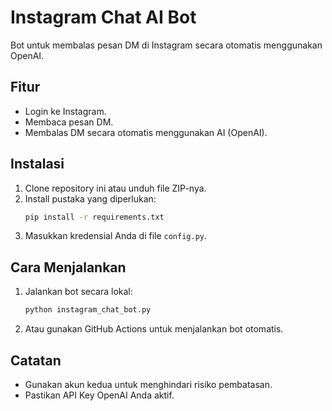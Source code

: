 
# Instagram Chat AI Bot

Bot untuk membalas pesan DM di Instagram secara otomatis menggunakan OpenAI.

## Fitur
- Login ke Instagram.
- Membaca pesan DM.
- Membalas DM secara otomatis menggunakan AI (OpenAI).

## Instalasi
1. Clone repository ini atau unduh file ZIP-nya.
2. Install pustaka yang diperlukan:
   ```bash
   pip install -r requirements.txt
   ```
3. Masukkan kredensial Anda di file `config.py`.

## Cara Menjalankan
1. Jalankan bot secara lokal:
   ```bash
   python instagram_chat_bot.py
   ```
2. Atau gunakan GitHub Actions untuk menjalankan bot otomatis.

## Catatan
- Gunakan akun kedua untuk menghindari risiko pembatasan.
- Pastikan API Key OpenAI Anda aktif.
